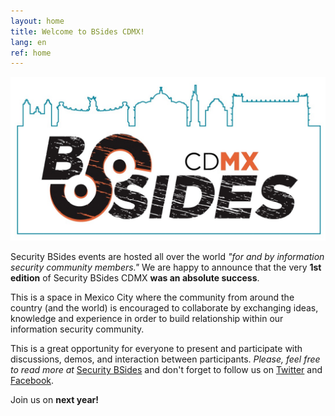 ```yaml
---
layout: home
title: Welcome to BSides CDMX!
lang: en
ref: home
---
```


![BSides CDMX](pictures/icons/logo_city.jpeg "BSides CDMX")

Security BSides events are hosted all over the world *"for and by information security community members."* We are happy to announce that the very **1st edition** of Security BSides CDMX **was an absolute success**. 

This is a space in Mexico City where the community from around the country (and the world) is encouraged to collaborate by exchanging ideas, knowledge and experience in order to build relationship within our information security community.

This is a great opportunity for everyone to present and participate with discussions, demos, and interaction between participants. *Please, feel free to read more at* [Security BSides](http://www.securitybsides.com/w/page/12194156/FrontPage) and don't forget to follow us on [Twitter](https://twitter.com/bsidescdmx) and [Facebook](https://facebook.com/bsidescdmx).

Join us on **next year!**